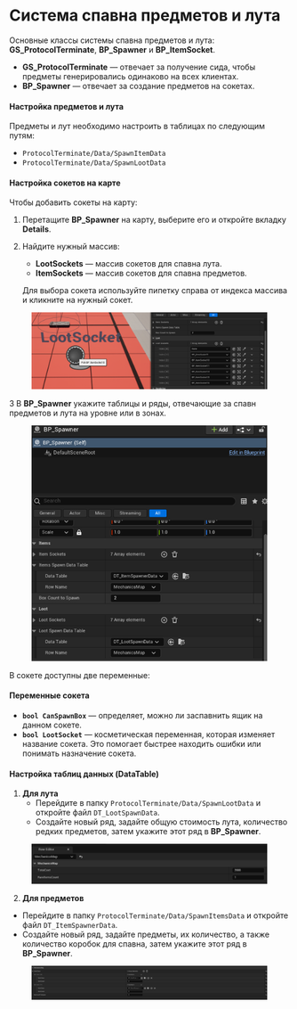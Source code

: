 # Система спавна предметов и лута

Основные классы системы спавна предметов и лута: **GS\_ProtocolTerminate**, **BP\_Spawner** и **BP\_ItemSocket**.

* **GS\_ProtocolTerminate** — отвечает за получение сида, чтобы предметы генерировались одинаково на всех клиентах.
* **BP\_Spawner** — отвечает за создание предметов на сокетах.

#### Настройка предметов и лута

Предметы и лут необходимо настроить в таблицах по следующим путям:

* `ProtocolTerminate/Data/SpawnItemData`
* `ProtocolTerminate/Data/SpawnLootData`

#### Настройка сокетов на карте

Чтобы добавить сокеты на карту:

1. Перетащите **BP\_Spawner** на карту, выберите его и откройте вкладку **Details**.
2.  Найдите нужный массив:

    * **LootSockets** — массив сокетов для спавна лута.
    * **ItemSockets** — массив сокетов для спавна предметов.

    Для выбора сокета используйте пипетку справа от индекса массива и кликните на нужный сокет.

<figure><img src="../../../.gitbook/assets/image (1).png" alt=""><figcaption></figcaption></figure>

3 В **BP\_Spawner** укажите таблицы и ряды, отвечающие за спавн предметов и лута на уровне или в зонах.

<figure><img src="../../../.gitbook/assets/image (109).png" alt=""><figcaption></figcaption></figure>

В сокете доступны две переменные:

#### Переменные сокета

* **`bool CanSpawnBox`** — определяет, можно ли заспавнить ящик на данном сокете.
* **`bool LootSocket`** — косметическая переменная, которая изменяет название сокета. Это помогает быстрее находить ошибки или понимать назначение сокета.

#### Настройка таблиц данных (DataTable)

1. **Для лута**
   * Перейдите в папку `ProtocolTerminate/Data/SpawnLootData` и откройте файл `DT_LootSpawnData`.
   * Создайте новый ряд, задайте общую стоимость лута, количество редких предметов, затем укажите этот ряд в **BP\_Spawner**.

<figure><img src="../../../.gitbook/assets/image (1) (1).png" alt=""><figcaption></figcaption></figure>

2. **Для предметов**

* Перейдите в папку `ProtocolTerminate/Data/SpawnItemsData` и откройте файл `DT_ItemSpawnerData`.
* Создайте новый ряд, задайте предметы, их количество, а также количество коробок для спавна, затем укажите этот ряд в **BP\_Spawner**.

<figure><img src="../../../.gitbook/assets/image (110).png" alt=""><figcaption></figcaption></figure>
